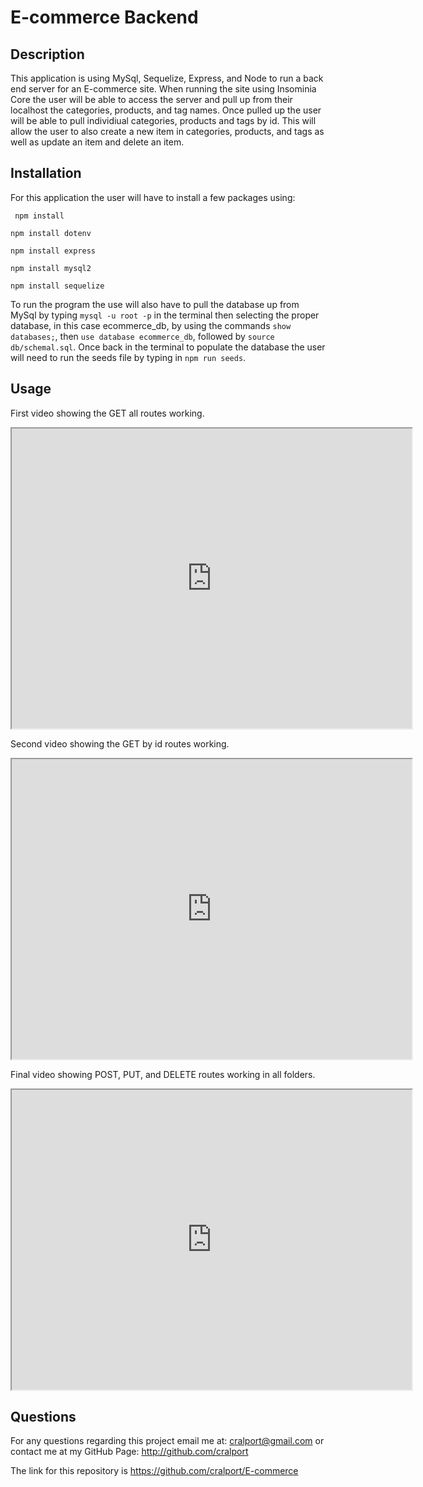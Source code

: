 # E-commerce Backend

## Description

This application is using MySql, Sequelize, Express, and Node to run a back end server for an E-commerce site.  When running the site using Insominia Core the user will be able to access the server and pull up from their localhost the categories, products, and tag names.  Once pulled up the user will be able to pull individiual categories, products and tags by id.  This will allow the user to also create a new item in categories, products, and tags as well as update an item and delete an item.  

## Installation

For this application the user will have to install a few packages using: 

``` npm install```

```npm install dotenv```

```npm install express```

```npm install mysql2```

```npm install sequelize```

To run the program the use will also have to pull the database up from MySql by typing ```mysql -u root -p``` in the terminal then selecting the proper database, in this case ecommerce_db, by using the commands ```show databases;```, then ```use database ecommerce_db```, followed by ```source db/schemal.sql```.  Once back in the terminal to populate the database the user will need to run the seeds file by typing in ```npm run seeds```. 

## Usage 

First video showing the GET all routes working.

<iframe src="https://drive.google.com/file/d/1iqBnru1OO94TVcRTdz2qwyEH6TRixQRD/preview" width="640" height="480"></iframe>


Second video showing the GET by id routes working.


<iframe src="https://drive.google.com/file/d/1DuK2ocYL-cJth1ON7DIit6O9gq4GZtBE/preview" width="640" height="480"></iframe>


Final video showing POST, PUT, and DELETE routes working in all folders.


<iframe src="https://drive.google.com/file/d/1fsjoXmTqWNxrAxwbNvc0HGCuqfkIzxIK/preview" width="640" height="480"></iframe>

## Questions

For any questions regarding this project email me at: cralport@gmail.com or contact me at my GitHub Page: http://github.com/cralport

The link for this repository is https://github.com/cralport/E-commerce

